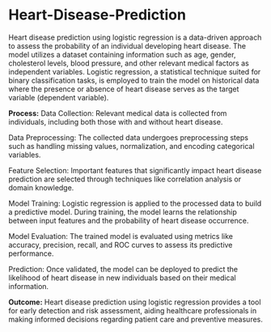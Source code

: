 # Heart-Disease-Prediction

Heart disease prediction using logistic regression is a data-driven approach to assess the probability of an individual developing heart disease. The model utilizes a dataset containing information such as age, gender, cholesterol levels, blood pressure, and other relevant medical factors as independent variables. Logistic regression, a statistical technique suited for binary classification tasks, is employed to train the model on historical data where the presence or absence of heart disease serves as the target variable (dependent variable).

**Process:**
Data Collection: Relevant medical data is collected from individuals, including both those with and without heart disease.

Data Preprocessing: The collected data undergoes preprocessing steps such as handling missing values, normalization, and encoding categorical variables.

Feature Selection: Important features that significantly impact heart disease prediction are selected through techniques like correlation analysis or domain knowledge.

Model Training: Logistic regression is applied to the processed data to build a predictive model. During training, the model learns the relationship between input features and the probability of heart disease occurrence.

Model Evaluation: The trained model is evaluated using metrics like accuracy, precision, recall, and ROC curves to assess its predictive performance.

Prediction: Once validated, the model can be deployed to predict the likelihood of heart disease in new individuals based on their medical information.

**Outcome:**
Heart disease prediction using logistic regression provides a tool for early detection and risk assessment, aiding healthcare professionals in making informed decisions regarding patient care and preventive measures.


